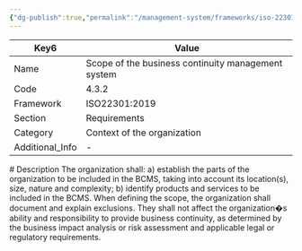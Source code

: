 ```yaml
---
{"dg-publish":true,"permalink":"/management-system/frameworks/iso-22301-2019/4-3-2/","tags":["#requirement"],"noteIcon":"1"}
---
```



<div><table class="dataview table-view-table"><thead class="table-view-thead"><tr class="table-view-tr-header"><th class="table-view-th"><span>Key</span><span class="dataview small-text">6</span></th><th class="table-view-th"><span>Value</span></th></tr></thead><tbody class="table-view-tbody"><tr><td><span>Name</span></td><td><span>Scope of the business continuity management system</span></td></tr><tr><td><span>Code</span></td><td><span>4.3.2</span></td></tr><tr><td><span>Framework</span></td><td><span>ISO22301:2019</span></td></tr><tr><td><span>Section</span></td><td><span>Requirements</span></td></tr><tr><td><span>Category</span></td><td><span>Context of the organization</span></td></tr><tr><td><span>Additional_Info</span></td><td><span>-</span></td></tr></tbody></table></div>
# Description
The organization shall: a) establish the parts of the organization to be included in the BCMS, taking into account its location(s), size, nature and complexity; b) identify products and services to be included in the BCMS. When defining the scope, the organization shall document and explain exclusions. They shall not affect the organization�s ability and responsibility to provide business continuity, as determined by the business impact analysis or risk assessment and applicable legal or regulatory requirements. 
